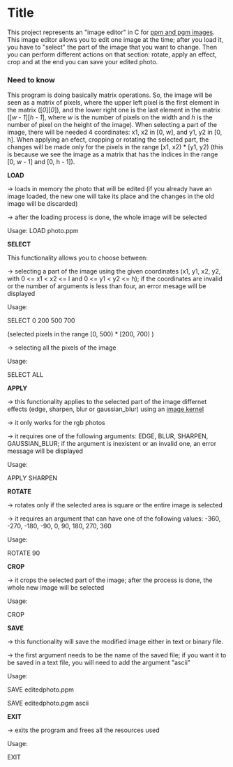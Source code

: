 # Title

This project represents an "image editor" in C for [ppm and pgm images](http://paulbourke.net/dataformats/ppm/). This
image editor allows you to edit one image at the time; after you load it, you
have to "select" the part of the image that you want to change. Then you can
perform different actions on that section: rotate, apply an effect, crop and
at the end you can save your edited photo.

### Need to know

This program is doing basically matrix operations. So, the image will be seen 
as a matrix of pixels, where the upper left pixel is the first element in the 
matrix ([*0*][*0*]), and the lower right one is the last element in the matrix 
([*w - 1*][*h - 1*], where *w* is the number of pixels on the width and *h* is 
the number of pixel on the height of the image). When selecting a part of the 
image, there will be needed 4 coordinates: x1, x2 in [0, w], and y1, y2 in [0, h]. 
When applying an efect, cropping or rotating the selected part, the changes will 
be made only for the pixels in the range [x1, x2) * [y1, y2) (this is because 
we see the image as a matrix that has the indices in the range [0, w - 1] and [0, h - 1]).


**LOAD**

-> loads in memory the photo that will be edited (if you already have an image loaded, the new one will take its place and the changes in the old image will be discarded)

-> after the loading process is done, the whole image will be selected

Usage:
LOAD photo.ppm


**SELECT**

This functionality allows you to choose between:

-> selecting a part of the image using the given coordinates (x1, y1, x2, y2, 
with 0 <= x1 < x2 <= l and 0 <= y1 < y2 <= h); if the coordinates are invalid 
or the number of arguments is less than four, an error mesage will be displayed

Usage:

SELECT 0 200 500 700

(selected pixels in the range [0, 500) * [200, 700) )

-> selecting all the pixels of the image

Usage:

SELECT ALL


**APPLY**

-> this functionality applies to the selected part of the image differnet 
effects (edge, sharpen, blur or gaussian_blur) using an [image kernel](https://en.wikipedia.org/wiki/Kernel_(image_processing))

-> it only works for the rgb photos

-> it requires one of the following arguments: EDGE, BLUR, SHARPEN, GAUSSIAN_BLUR; 
if the argument is inexistent or an invalid one, an error message will be displayed

Usage:

APPLY SHARPEN


**ROTATE**

-> rotates only if the selected area is square or the entire image is selected

-> it requires an argument that can have one of the following values: 
-360, -270, -180, -90, 0, 90, 180, 270, 360

Usage:

ROTATE 90


**CROP**

-> it crops the selected part of the image; after the process is done, the whole 
new image will be selected

Usage:

CROP


**SAVE**

-> this functionality will save the modified image either in text or binary file.

-> the first argument needs to be the name of the saved file; if you want it 
to be saved in a text file, you will need to add the argument "ascii"

Usage:

SAVE editedphoto.ppm

SAVE editedphoto.pgm ascii


**EXIT**

-> exits the program and frees all the resources used

Usage:

EXIT





